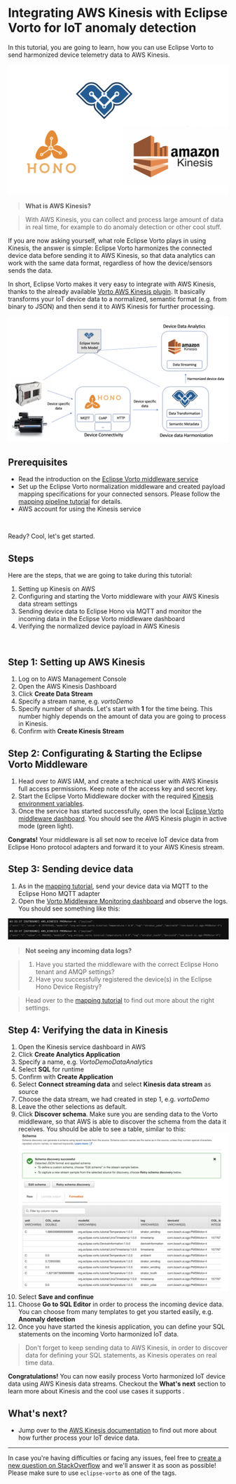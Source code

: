 # Integrating AWS Kinesis with Eclipse Vorto for IoT anomaly detection

In this tutorial, you are going to learn, how you can use Eclipse Vorto to send harmonized device telemetry data to AWS Kinesis. 

<img src="../images/tutorials/integrate_kinesis/cover.png"/>

> **What is AWS Kinesis?** 

> With AWS Kinesis, you can collect and process large amount of data in real time, for example to do anomaly detection or other cool stuff.

If you are now asking yourself, what role Eclipse Vorto plays in using Kinesis, the answer is simple: Eclipse Vorto harmonizes the connected device data before sending it to AWS Kinesis, so that data analytics  can work with the same data format, regardless of how the device/sensors sends the data. 

In short, Eclipse Vorto makes it very easy to integrate with AWS Kinesis, thanks to the already available [Vorto AWS Kinesis plugin](https://github.com/eclipse/vorto-examples/blob/master/vorto-middleware/middleware-ext-kinesis/Readme.md). It basically transforms your IoT device data to a normalized, semantic format (e.g. from binary to JSON) and then send it to AWS Kinesis for further processing. 

<img src="../images/tutorials/integrate_kinesis/overview_kinesis_vorto.png"/>


## Prerequisites

* Read the introduction on the [Eclipse Vorto middleware service](https://github.com/eclipse/vorto-examples/blob/master/vorto-middleware/Readme.md)
* Set up the Eclipse Vorto normalization middleware and created payload mapping specifications for your connected sensors. Please follow the [mapping pipeline tutorial](create_mapping_pipeline.md) for details.
* AWS account for using the Kinesis service

<br />

Ready? Cool, let's get started.

## Steps

Here are the steps, that we are going to take during this tutorial:

1. Setting up Kinesis on AWS
2. Configuring and starting the Vorto middleware with your AWS Kinesis data stream settings
3. Sending device data to Eclipse Hono via MQTT and monitor the incoming data in the Eclipse Vorto middleware dashboard
4. Verifying the normalized device payload in AWS Kinesis

<br />

## Step 1: Setting up AWS Kinesis

1. Log on to AWS Management Console 
2. Open the AWS Kinesis Dashboard
3. Click **Create Data Stream**
4. Specify a stream name, e.g. *vortoDemo*
5. Specify number of shards. Let's start with **1** for the time being. This number highly depends on the amount of data you are going to process in Kinesis.
6. Confirm with **Create Kinesis Stream** 

## Step 2: Configurating & Starting the Eclipse Vorto Middleware

1. Head over to AWS IAM, and create a technical user with AWS Kinesis full access permissions. Keep note of the access key and secret key. 
2. Start the Eclipse Vorto Middleware docker with the required [Kinesis environment variables](https://github.com/eclipse/vorto-examples/blob/master/vorto-middleware/middleware-ext-kinesis/Readme.md#configuration).
3. Once the service has started successfully, open the local [Eclipse Vorto middleware dashboard](http://localhost:8080/#/plugins). You should see the AWS Kinesis plugin in active mode (green light). 

**Congrats!** Your middleware is all set now to receive IoT device data from Eclipse Hono protocol adapters and forward it to your AWS Kinesis stream.

## Step 3: Sending device data

1. As in the [mapping tutorial](create_mapping_pipeline.md), send your device data via MQTT to the Eclipse Hono MQTT adapter
2. Open the [Vorto Middleware Monitoring dashboard](http://localhost:8080/#/monitoring) and observe the logs. You should see something like this: 
<img src="../images/tutorials/integrate_kinesis/kinesis_logs.png"/>


> **Not seeing any incoming data logs?**

> 1. Have you started the middleware with the correct Eclipse Hono tenant and AMQP settings?
> 2. Have you successfully registered the device(s) in the Eclipse Hono Device Registry?

> Head over to the [mapping tutorial](create_mapping_pipeline.md) to find out more about the right settings. 

## Step 4: Verifying the data in Kinesis

1. Open the Kinesis service dashboard in AWS
2. Click **Create Analytics Application**
3. Specify a name, e.g. *VortoDemoDataAnalytics*
4. Select **SQL** for runtime
5. Confirm with **Create Application**
6. Select **Connect streaming data** and select **Kinesis data stream** as source
7. Choose the data stream, we had created in step 1, e.g. *vortoDemo*
8. Leave the other selections as default.
9. Click **Discover schema**. Make sure you are sending data to the Vorto middleware, so that AWS is able to discover the schema from the data it receives. You should be able to see a table, similar to this:<img src="../images/tutorials/integrate_kinesis/kinesis_discover_schema.png"/>
10. Select **Save and confinue**
11. Choose **Go to SQL Editor** in order to process the incoming device data. You can choose from many templates to get you started easily, e.g. **Anomaly detection**
12. Once you have started the kinesis application, you can define your SQL statements on the incoming Vorto harmonized IoT data.

> Don't forget to keep sending data to AWS Kinesis, in order to discover data for defining your SQL statements, as Kinesis operates on real time data. 

**Congratulations!** You can now easily process Vorto harmonized IoT device data using AWS Kinesis data streams. Checkout the **What's next** section to learn more about Kinesis and the cool use cases it supports .

## What's next?

* Jump over to the [AWS Kinesis documentation](https://docs.aws.amazon.com/kinesis/index.html) to find out more about how further process your IoT device data.


---

In case you're having difficulties or facing any issues, feel free to [create a new question on StackOverflow](https://stackoverflow.com/questions/ask) and we'll answer it as soon as possible!   
Please make sure to use `eclipse-vorto` as one of the tags. 
